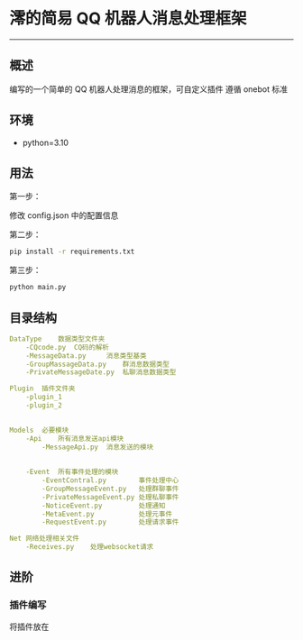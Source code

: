 # 澪的简易 QQ 机器人消息处理框架

---

## 概述

编写的一个简单的 QQ 机器人处理消息的框架，可自定义插件
遵循 onebot 标准

## 环境

- python=3.10





## 用法

第一步：

修改 config.json 中的配置信息

第二步：

```bash
pip install -r requirements.txt
```

第三步：

```bash
python main.py
```



## 目录结构

```yaml
DataType	数据类型文件夹
	-CQcode.py	CQ码的解析
	-MessageData.py 	消息类型基类
	-GroupMassageData.py	群消息数据类型
	-PrivateMessageDate.py 	私聊消息数据类型

Plugin	插件文件夹
	-plugin_1
	-plugin_2
	

Models	必要模块
	-Api	所有消息发送api模块
		-MessageApi.py	消息发送的模块
		
		
	-Event	所有事件处理的模块
		-EventContral.py 		事件处理中心
		-GroupMessageEvent.py 	处理群聊事件
		-PrivateMessageEvent.py	处理私聊事件
		-NoticeEvent.py 	    处理通知
		-MetaEvent.py		    处理元事件
		-RequestEvent.py		处理请求事件

Net	网络处理相关文件
	-Receives.py	处理websocket请求

```



## 进阶

### 插件编写

将插件放在

















